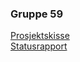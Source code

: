 <h3>Gruppe 59</h3>

<a href="https://jorgenlundegard.github.io/bachelorprosjekt2021/Prosjektskisse.pdf">Prosjektskisse</a>
<br>
<a href="https://jorgenlundegard.github.io/bachelorprosjekt2021/Statusrapport.pdf">Statusrapport</a>

